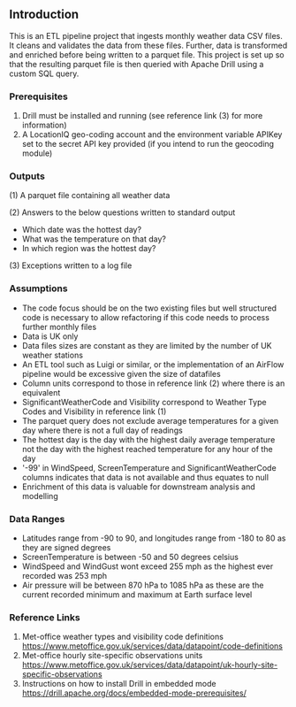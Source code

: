 ## **Introduction**

This is an ETL pipeline project that ingests monthly weather data CSV files. It cleans and validates the data from these files. Further, data is transformed and enriched before being written 
to a parquet file. This project is set up so that the resulting parquet file is then queried with Apache Drill using a custom SQL query.

### **Prerequisites**

1. Drill must be installed and running (see reference link (3) for more information)
2. A LocationIQ geo-coding account and the environment variable APIKey set to the secret API key provided (if you intend to run the geocoding module)

### **Outputs**

(1) A parquet file containing all weather data

(2) Answers to the below questions written to standard output
- Which date was the hottest day?
- What was the temperature on that day?
- In which region was the hottest day?

(3) Exceptions written to a log file 

### **Assumptions**

- The code focus should be on the two existing files but well structured code is necessary to allow refactoring if this code needs to process further monthly files 
- Data is UK only
- Data files sizes are constant as they are limited by the number of UK weather stations
- An ETL tool such as Luigi or similar, or the implementation of an AirFlow pipeline would be excessive given the size of datafiles
- Column units correspond to those in reference link (2) where there is an equivalent
- SignificantWeatherCode and Visibility correspond to Weather Type Codes and Visibility in reference link (1)
- The parquet query does not exclude average temperatures for a given day where there is not a full day of readings
- The hottest day is the day with the highest daily average temperature not the day with the highest reached temperature for any hour of the day
- '-99' in WindSpeed, ScreenTemperature and SignificantWeatherCode columns indicates that data is not available and thus equates to null
- Enrichment of this data is valuable for downstream analysis and modelling

### **Data Ranges**

- Latitudes range from -90 to 90, and longitudes range from -180 to 80 as they are signed degrees
- ScreenTemperature is between -50 and 50 degrees celsius
- WindSpeed and WindGust wont exceed 255 mph as the highest ever recorded was 253 mph
- Air pressure will be between 870 hPa to 1085 hPa as these are the current recorded minimum and maximum at Earth surface level

### **Reference Links**

1. Met-office weather types and visibility code definitions https://www.metoffice.gov.uk/services/data/datapoint/code-definitions
2. Met-office hourly site-specific observations units https://www.metoffice.gov.uk/services/data/datapoint/uk-hourly-site-specific-observations
3. Instructions on how to install Drill in embedded mode https://drill.apache.org/docs/embedded-mode-prerequisites/